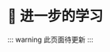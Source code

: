 # :blue_book: 进一步的学习

::: warning
此页面待更新
:::

<script src="https://giscus.app/client.js"
        data-repo="yuwuweichun/HNNUCAdocs"
        data-repo-id="R_kgDOM-_Z-Q"
        data-category="Announcements"
        data-category-id="DIC_kwDOM-_Z-c4CjUMl"
        data-mapping="pathname"
        data-strict="0"
        data-reactions-enabled="1"
        data-emit-metadata="0"
        data-input-position="top"
        data-theme="preferred_color_scheme"
        data-lang="zh-CN"
        data-loading="lazy"
        crossorigin="anonymous"
        async>
</script>

